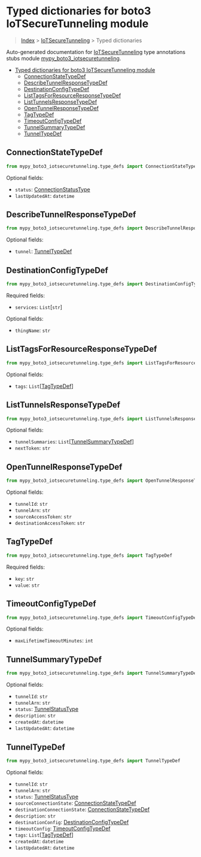 # Typed dictionaries for boto3 IoTSecureTunneling module

> [Index](..) > [IoTSecureTunneling](.) > Typed dictionaries

Auto-generated documentation for
[IoTSecureTunneling](https://boto3.amazonaws.com/v1/documentation/api/1.17.78/reference/services/iotsecuretunneling.html#IoTSecureTunneling)
type annotations stubs module
[mypy_boto3_iotsecuretunneling](https://pypi.org/project/mypy-boto3-iotsecuretunneling/).

- [Typed dictionaries for boto3 IoTSecureTunneling module](#typed-dictionaries-for-boto3-iotsecuretunneling-module)
  - [ConnectionStateTypeDef](#connectionstatetypedef)
  - [DescribeTunnelResponseTypeDef](#describetunnelresponsetypedef)
  - [DestinationConfigTypeDef](#destinationconfigtypedef)
  - [ListTagsForResourceResponseTypeDef](#listtagsforresourceresponsetypedef)
  - [ListTunnelsResponseTypeDef](#listtunnelsresponsetypedef)
  - [OpenTunnelResponseTypeDef](#opentunnelresponsetypedef)
  - [TagTypeDef](#tagtypedef)
  - [TimeoutConfigTypeDef](#timeoutconfigtypedef)
  - [TunnelSummaryTypeDef](#tunnelsummarytypedef)
  - [TunnelTypeDef](#tunneltypedef)

## ConnectionStateTypeDef

```python
from mypy_boto3_iotsecuretunneling.type_defs import ConnectionStateTypeDef
```

Optional fields:

- `status`: [ConnectionStatusType](./literals.md#connectionstatustype)
- `lastUpdatedAt`: `datetime`

## DescribeTunnelResponseTypeDef

```python
from mypy_boto3_iotsecuretunneling.type_defs import DescribeTunnelResponseTypeDef
```

Optional fields:

- `tunnel`: [TunnelTypeDef](./type_defs.md#tunneltypedef)

## DestinationConfigTypeDef

```python
from mypy_boto3_iotsecuretunneling.type_defs import DestinationConfigTypeDef
```

Required fields:

- `services`: `List`\[`str`\]

Optional fields:

- `thingName`: `str`

## ListTagsForResourceResponseTypeDef

```python
from mypy_boto3_iotsecuretunneling.type_defs import ListTagsForResourceResponseTypeDef
```

Optional fields:

- `tags`: `List`\[[TagTypeDef](./type_defs.md#tagtypedef)\]

## ListTunnelsResponseTypeDef

```python
from mypy_boto3_iotsecuretunneling.type_defs import ListTunnelsResponseTypeDef
```

Optional fields:

- `tunnelSummaries`:
  `List`\[[TunnelSummaryTypeDef](./type_defs.md#tunnelsummarytypedef)\]
- `nextToken`: `str`

## OpenTunnelResponseTypeDef

```python
from mypy_boto3_iotsecuretunneling.type_defs import OpenTunnelResponseTypeDef
```

Optional fields:

- `tunnelId`: `str`
- `tunnelArn`: `str`
- `sourceAccessToken`: `str`
- `destinationAccessToken`: `str`

## TagTypeDef

```python
from mypy_boto3_iotsecuretunneling.type_defs import TagTypeDef
```

Required fields:

- `key`: `str`
- `value`: `str`

## TimeoutConfigTypeDef

```python
from mypy_boto3_iotsecuretunneling.type_defs import TimeoutConfigTypeDef
```

Optional fields:

- `maxLifetimeTimeoutMinutes`: `int`

## TunnelSummaryTypeDef

```python
from mypy_boto3_iotsecuretunneling.type_defs import TunnelSummaryTypeDef
```

Optional fields:

- `tunnelId`: `str`
- `tunnelArn`: `str`
- `status`: [TunnelStatusType](./literals.md#tunnelstatustype)
- `description`: `str`
- `createdAt`: `datetime`
- `lastUpdatedAt`: `datetime`

## TunnelTypeDef

```python
from mypy_boto3_iotsecuretunneling.type_defs import TunnelTypeDef
```

Optional fields:

- `tunnelId`: `str`
- `tunnelArn`: `str`
- `status`: [TunnelStatusType](./literals.md#tunnelstatustype)
- `sourceConnectionState`:
  [ConnectionStateTypeDef](./type_defs.md#connectionstatetypedef)
- `destinationConnectionState`:
  [ConnectionStateTypeDef](./type_defs.md#connectionstatetypedef)
- `description`: `str`
- `destinationConfig`:
  [DestinationConfigTypeDef](./type_defs.md#destinationconfigtypedef)
- `timeoutConfig`: [TimeoutConfigTypeDef](./type_defs.md#timeoutconfigtypedef)
- `tags`: `List`\[[TagTypeDef](./type_defs.md#tagtypedef)\]
- `createdAt`: `datetime`
- `lastUpdatedAt`: `datetime`
